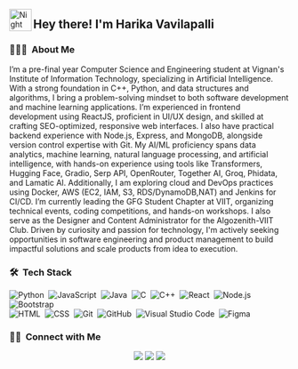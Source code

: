 <img alt="Night Coding" src="./assets/Hand%20Wave.gif" width='40' align="left"/><h2>Hey there! I'm Harika Vavilapalli</h2>
### 👨🏻‍💻 &nbsp;About Me
I’m a pre-final year Computer Science and Engineering student at Vignan's Institute of Information Technology, specializing in Artificial Intelligence. With a strong foundation in C++, Python, and data structures and algorithms, I bring a problem-solving mindset to both software development and machine learning applications. I’m experienced in frontend development using ReactJS, proficient in UI/UX design, and skilled at crafting SEO-optimized, responsive web interfaces. I also have practical backend experience with Node.js, Express, and MongoDB, alongside version control expertise with Git. My AI/ML proficiency spans data analytics, machine learning, natural language processing, and artificial intelligence, with hands-on experience using tools like Transformers, Hugging Face, Gradio, Serp API, OpenRouter, Together AI, Groq, Phidata, and Lamatic AI. Additionally, I am exploring cloud and DevOps practices using Docker, AWS (EC2, IAM, S3, RDS/DynamoDB,NAT) and Jenkins for CI/CD. I’m currently leading the GFG Student Chapter at VIIT, organizing technical events, coding competitions, and hands-on workshops. I also serve as the Designer and Content Administrator for the Algozenith-VIIT Club. Driven by curiosity and passion for technology, I'm actively seeking opportunities in software engineering and product management to build impactful solutions and scale products from idea to execution.

### 🛠 &nbsp;Tech Stack
![Python](https://img.shields.io/badge/-Python-05122A?style=flat&logo=python)&nbsp;
![JavaScript](https://img.shields.io/badge/-JavaScript-05122A?style=flat&logo=javascript)&nbsp;
![Java](https://img.shields.io/badge/-Java-05122A?style=flat&logo=Java&logoColor=FFA518)&nbsp;
![C](https://img.shields.io/badge/-C-05122A?style=flat&logo=C&logoColor=A8B9CC)&nbsp;
![C++](https://img.shields.io/badge/-C++-05122A?style=flat&logo=C%2B%2B&logoColor=00599C)&nbsp;
![React](https://img.shields.io/badge/-React-05122A?style=flat&logo=react)&nbsp;
![Node.js](https://img.shields.io/badge/-Node.js-05122A?style=flat&logo=node.js)&nbsp;
![Bootstrap](https://img.shields.io/badge/-Bootstrap-05122A?style=flat&logo=bootstrap&logoColor=563D7C)\
![HTML](https://img.shields.io/badge/-HTML-05122A?style=flat&logo=HTML5)&nbsp;
![CSS](https://img.shields.io/badge/-CSS-05122A?style=flat&logo=CSS3&logoColor=1572B6)&nbsp;
![Git](https://img.shields.io/badge/-Git-05122A?style=flat&logo=git)&nbsp;
![GitHub](https://img.shields.io/badge/-GitHub-05122A?style=flat&logo=github)&nbsp;
![Visual Studio Code](https://img.shields.io/badge/-Visual%20Studio%20Code-05122A?style=flat&logo=visual-studio-code&logoColor=007ACC)&nbsp;
![Figma](https://img.shields.io/badge/-Figma-05122A?style=flat&logo=visual-studio-code&logoColor=007ACC)&nbsp;
### 🤝🏻 &nbsp;Connect with Me
<p align="center">
<a href="https://www.linkedin.com/in/harika31"><img src="https://img.shields.io/badge/-harika31-0077B5?style=flat&logo=Linkedin&logoColor=white"/></a>
<a href="mailto:vharika.1505@gmail.com"><img src="https://img.shields.io/badge/-vharika.1505@gmail-D14836?style=flat&logo=Gmail&logoColor=white"/></a>
<a href="https://instagram.com/v.harikaaa"><img src="https://img.shields.io/badge/-@v.harikaaa-E4405F?style=flat&logo=Instagram&logoColor=white"/></a>
</p>
